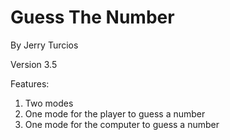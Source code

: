 # Guess The Number
By Jerry Turcios

Version 3.5

Features:
1. Two modes
2. One mode for the player to guess a number
3. One mode for the computer to guess a number
